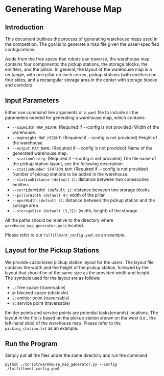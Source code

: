 # Generating Warehouse Map

## Introduction
This document outlines the process of generating warehouse maps used in the competition. The goal is to generate a map file given the usser-specified configurations.

Aside from the free space that robots can traverse, the warehouse map contains four components: the pickup stations, the storage blocks, the emitters, and the pillars.
In general, the layout of the warehouse map is a rectangle, with one pillar on each corner, pickup stations (with emitters) on four sides, and a rectangular storage area in the center with storage blocks and corridors.

## Input Parameters
Either use command line arguments or a `yaml` file to include all the parameters needed for generating a warehouse map, which contains:
- `--mapWidth MAP_WIDTH`: (Required if --config is not provided) Width of the warehouse.
- `--mapHeight MAP_HEIGHT`: (Required if --config is not provided) Height of the warehouse.
- `--output MAP_NAME`: (Required if --config is not provided) Name of the generated warehouse map.
- `--stationConfig`: (Required if --config is not provided) The file name of the pickup station layout, see the following description.
- `--stationNumber STATION_NUM`: (Required if --config is not provided) Number of pickup stations to be added in the warehouse.
- `--stationDistance (default 2)`: distance between two consecutive emitters
- `--corridorWidth (default 1)`:  distance between two storage blocks
- `--pillarWidth (default 4)`: width of the pillar
- `--operWidth (default 5)`: distance between the pickup station and the sotrage area
- `--storageSize (default [3,2])`: (width, height) of the storage

All the paths should be relative to the directory where `warehouse_map_generator.py` is located.

Please refer to our `fulfillment_config.yaml` as an example.

## Layout for the Pickup Stations
We provide customized pickup station layout for the users. The layout file contains the width and the height of the pickup station, followed by the layout that should be of the same size as the provided width and height. The symbols used for the layout are as follows:
- `.`: free space (traversable)
- `@`: blocked space (obstacle)
- `E`: emitter point (traversable)
- `S`: service point (traversable)

Emitter points and service points are potential tasks(errands) locations.
The layout in the file is based on the pickup station shown on the west (i.e., the left-hand side) of the warehouse map. Please refer to the `picking_station.txt` as an example.

## Run the Program
Simply put all the files under the same directory and run the command
```
python ./script/warehouse_map_generator.py --config ./fulfillment_config.yaml
```
